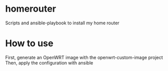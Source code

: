 # homerouter

Scripts and ansible-playbook to install my home router

# How to use

First, generate an OpenWRT image with the openwrt-custom-image project
Then, apply the configuration with ansible